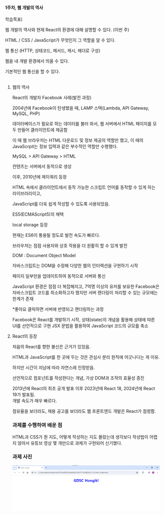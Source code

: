 #### 1주차, 웹 개발의 역사
학습목표) 

웹 개발의 역사와 현재 React의 환경에 대해 설명할 수 있다. (이번 주)

HTML / CSS / JavaScript가 무엇인지 그 역할을 알 수 있다.

웹 통신 (HTTP, 상태코드, 메서드, 캐시, 헤더로 구성)

웹을 내 개발 환경에서 띄울 수 있다.

기본적인 웹 통신을 할 수 있다.
<br><br>

1. 웹의 역사
   
   React의 개발자 Facebook 사례(발전 과정)

   2004년에 Facebook이 탄생했을 때, LAMP 스택(Lambda, API Gateway, MySQL, PHP)

   데이터베이스가 필요로 하는 데이터를 불러 와서, 웹 서버에서 HTML 페이지를 모두 만들어 클라이언트에 제공함

   이 때 웹 브라우저는 HTML 다운로드 및 정보 제공의 역할만 했고, 이 때의 JavaScrpit는 정보 입력과 같은 부수적인 역할만 수행했다.

   MySQL > API Gateway >
    HTML
    
    컨텐츠는 서버에서 동적으로 생성

    이후, 2010년에 제이쿼리 등장

    HTML 속에서 클라이언트에서 동작 가능한 스크립트 언어를 동작할 수 있게 하는 라이브러리이고, 
    
    
    JavaScript를 더욱 쉽게 작성할 수 있도록 사용되었음.

    ES5(ECMAScript5)의 채택

    local storage 등장

    현재는 ES6이 통용될 정도로 발전 속도가 빠르다.

    브라우저는 점점 사용자와 상호 작용을 더 원활히 할 수 있게 발전

    DOM : Document Object Model

    자바스크립트는 DOM을 수정해 다양한 웹의 인터렉션을 구현하기 시작
    
    페이지 일부만을 업데이트하여 동적으로 서버와 통신

    JavaScript 환경은 점점 더 복잡해지고, 
    7억명 이상의 유저를 보유한 Facebook은 자바스크립트 코드를 최소화하고자 했지만 서버 랜더링이 처리할 수 있는 규모에는 한계가 존재
    
    *좋아요 클릭하면 서버에 반영되고 랜더링하는 과정 

    Facebook은 React를 개발하기 시작, 상태(state)의 개념을 활용해 상태에 따른 UI를 선언적으로 구현
    JSX 문법을 활용하여 JavaScript 코드의 규모를 축소


2. React의 등장
   
    처음의 React를 향한 불신은 근거가 있었음.

    HTML과 JavaScript를 한 곳에 두는 것은 관심사 분리 원칙에 어긋나다는 게 이유.

    하지만 시간이 지남에 따라 자연스레 인정받음.

    선언적으로 컴포넌트를 작성한다는 개념, 가상 DOM과 조작의 효율성 증진

    2013년에 React의 최초 공개 발표 이후 2023년에 React 18, 2024년에 React 19가 발표됨.<br>
    개발 속도가 매우 빠르다.

    점유율을 보더라도, 채용 공고를 보더라도 웹 프론트엔드 개발은 React가 점령함.

    ### 과제를 수행하며 배운 점

    HTML과 CSS가 뭔 지도, 어떻게 작성하는 지도 몰랐는데 생각보다 작성법이 어렵지 않아서 유튜브 영상 몇 개만으로 과제가 구현되어 신기했다.

    ### 과제 사진
    ![alt text](image.png)
